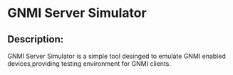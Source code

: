 # GNMI Server Simulator

## Description:

GNMI Server Simulator is a simple tool desinged to emulate GNMI enabled devices,providing testing environment for GNMI clients.

